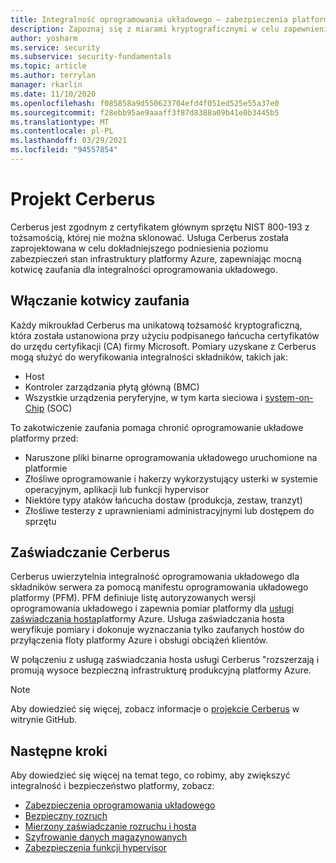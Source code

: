 ```yaml
---
title: Integralność oprogramowania układowego — zabezpieczenia platformy Azure
description: Zapoznaj się z miarami kryptograficznymi w celu zapewnienia integralności oprogramowania układowego.
author: yosharm
ms.service: security
ms.subservice: security-fundamentals
ms.topic: article
ms.author: terrylan
manager: rkarlin
ms.date: 11/10/2020
ms.openlocfilehash: f085858a9d550623704efd4f051ed525e55a37e0
ms.sourcegitcommit: f28ebb95ae9aaaff3f87d8388a09b41e0b3445b5
ms.translationtype: MT
ms.contentlocale: pl-PL
ms.lasthandoff: 03/29/2021
ms.locfileid: "94557854"
---
```

# <a name="project-cerberus"></a>Projekt Cerberus

Cerberus jest zgodnym z certyfikatem głównym sprzętu NIST 800-193 z tożsamością, której nie można sklonować. Usługa Cerberus została zaprojektowana w celu dokładniejszego podniesienia poziomu zabezpieczeń stan infrastruktury platformy Azure, zapewniając mocną kotwicę zaufania dla integralności oprogramowania układowego.

## <a name="enabling-an-anchor-of-trust"></a>Włączanie kotwicy zaufania
Każdy mikroukład Cerberus ma unikatową tożsamość kryptograficzną, która została ustanowiona przy użyciu podpisanego łańcucha certyfikatów do urzędu certyfikacji (CA) firmy Microsoft. Pomiary uzyskane z Cerberus mogą służyć do weryfikowania integralności składników, takich jak:

- Host
- Kontroler zarządzania płytą główną (BMC)
- Wszystkie urządzenia peryferyjne, w tym karta sieciowa i [system-on-Chip](https://en.wikipedia.org/wiki/System_on_a_chip) (SOC)

To zakotwiczenie zaufania pomaga chronić oprogramowanie układowe platformy przed:

- Naruszone pliki binarne oprogramowania układowego uruchomione na platformie
- Złośliwe oprogramowanie i hakerzy wykorzystujący usterki w systemie operacyjnym, aplikacji lub funkcji hypervisor
- Niektóre typy ataków łańcucha dostaw (produkcja, zestaw, tranzyt)
- Złośliwe testerzy z uprawnieniami administracyjnymi lub dostępem do sprzętu

## <a name="cerberus-attestation"></a>Zaświadczanie Cerberus
Cerberus uwierzytelnia integralność oprogramowania układowego dla składników serwera za pomocą manifestu oprogramowania układowego platformy (PFM). PFM definiuje listę autoryzowanych wersji oprogramowania układowego i zapewnia pomiar platformy dla [usługi zaświadczania hosta](measured-boot-host-attestation.md)platformy Azure. Usługa zaświadczania hosta weryfikuje pomiary i dokonuje wyznaczania tylko zaufanych hostów do przyłączenia floty platformy Azure i obsługi obciążeń klientów.

W połączeniu z usługą zaświadczania hosta usługi Cerberus "rozszerzają i promują wysoce bezpieczną infrastrukturę produkcyjną platformy Azure.

> [!NOTE]
> Aby dowiedzieć się więcej, zobacz informacje o [projekcie Cerberus](https://github.com/opencomputeproject/Project_Olympus/tree/master/Project_Cerberus) w witrynie GitHub.

## <a name="next-steps"></a>Następne kroki
Aby dowiedzieć się więcej na temat tego, co robimy, aby zwiększyć integralność i bezpieczeństwo platformy, zobacz:

- [Zabezpieczenia oprogramowania układowego](firmware.md)
- [Bezpieczny rozruch](secure-boot.md)
- [Mierzony zaświadczanie rozruchu i hosta](measured-boot-host-attestation.md)
- [Szyfrowanie danych magazynowanych](encryption-atrest.md)
- [Zabezpieczenia funkcji hypervisor](hypervisor.md)